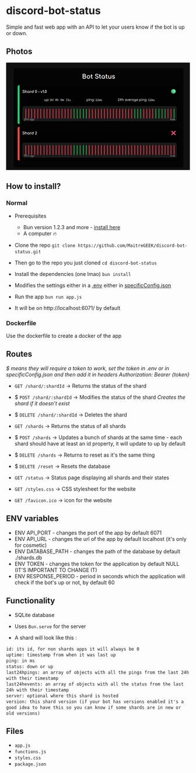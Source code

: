 # discord-bot-status  
Simple and fast web app with an API to let your users know if the bot is up or down.  

## Photos 

![screenshot](image-1.png)

## How to install?

### Normal

- Prerequisites
    - Bun version 1.2.3 and more - [install here](https://bun.sh/docs/installation)
    - A computer 🔥

- Clone the repo
```git clone https://github.com/MaitreGEEK/discord-bot-status.git```

- Then go to the repo you just cloned 
```cd discord-bot-status```

- Install the dependencies (one lmao)
```bun install```

- Modifies the settings either in a [.env](.env.example) either in [specificConfig.json](./specificConfig.json.example)

- Run the app
```bun run app.js```

- It will be on http://localhost:6071/ by default

### Dockerfile
Use the dockerfile to create a docker of the app

## Routes  
*$ means they will require a token to work, set the token in .env or in specificConfig.json and then add it in headers Authorization: Bearer {token}*

- `GET /shard/:shardId` → Returns the status of the shard
- $ `POST /shard/:shardId` → Modifies the status of the shard *Creates the shard if it doesn’t exist*  
- $ `DELETE /shard/:shardId` → Deletes the shard

- `GET /shards` → Returns the status of all shards
- $ `POST /shards` → Updates a bunch of shards at the same time - each shard should have at least an id property, it will update to up by default 
- $ `DELETE /shards` → Returns to reset as it's the same thing

- $ `DELETE /reset` → Resets the database

- `GET /status` → Status page displaying all shards and their states  

- `GET /styles.css` → CSS stylesheet for the website
- `GET /favicon.ico` → icon for the website

## ENV variables

- ENV API_PORT - changes the port of the app by default 6071
- ENV API_URL - changes the url of the app by default localhost (it's only for cosmetic)
- ENV DATABASE_PATH - changes the path of the database by default ./shards.db
- ENV TOKEN - changes the token for the application by default NULL (IT'S IMPORTANT TO CHANGE IT)
- ENV RESPONSE_PERIOD - period in seconds which the application will check if the bot's up or not, by default 60

## Functionality  

- SQLite database
- Uses `Bun.serve` for the server

- A shard will look like this : 
```
id: its id, for non shards apps it will always be 0
uptime: timestamp from when it was last up
ping: in ms 
status: down or up
last24hpings: an array of objects with all the pings from the last 24h with their timestamp
last24hevents: an array of objects with all the status from the last 24h with their timestamp
server: optional where this shard is hosted
version: this shard version (if your bot has versions enabled it's a good idea to have this so you can know if some shards are in new or old versions)
```

## Files  

- `app.js`  
- `functions.js`  
- `styles.css`  
- `package.json`